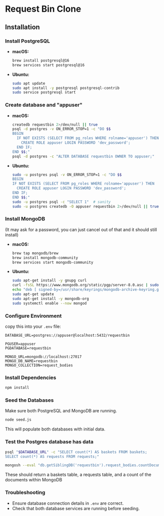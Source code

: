 # Request Bin Clone

## Installation

### Install PostgreSQL

- **macOS:**

  ```sh
  brew install postgresql@16
  brew services start postgresql@16
  ```

- **Ubuntu:**

  ```sh
  sudo apt update
  sudo apt install -y postgresql postgresql-contrib
  sudo service postgresql start
  ```

### Create database and "appuser"

- **macOS:**

  ```sh
  createdb requestbin 2>/dev/null || true
  psql -d postgres -v ON_ERROR_STOP=1 -c "DO $$
  BEGIN
    IF NOT EXISTS (SELECT FROM pg_roles WHERE rolname='appuser') THEN
      CREATE ROLE appuser LOGIN PASSWORD 'dev_password';
    END IF;
  END $$;"
  psql -d postgres -c "ALTER DATABASE requestbin OWNER TO appuser;"
  ```

- **Ubuntu:**

  ```sh
  sudo -u postgres psql -v ON_ERROR_STOP=1 -c "DO $$
  BEGIN
  IF NOT EXISTS (SELECT FROM pg_roles WHERE rolname='appuser') THEN
    CREATE ROLE appuser LOGIN PASSWORD 'dev_password';
  END IF;
  END $$;"
  sudo -u postgres psql -c "SELECT 1"  # sanity
  sudo -u postgres createdb -O appuser requestbin 2>/dev/null || true
  ```

### Install MongoDB

(It may ask for a password, you can just cancel out of that and it should still install)

- **macOS:**

  ```sh
  brew tap mongodb/brew
  brew install mongodb-community
  brew services start mongodb-community
  ```

- **Ubuntu:**

  ```sh
  sudo apt-get install -y gnupg curl
  curl -fsSL https://www.mongodb.org/static/pgp/server-8.0.asc | sudo gpg --dearmor -o /usr/share/keyrings/mongodb-archive-keyring.gpg
  echo "deb [ signed-by=/usr/share/keyrings/mongodb-archive-keyring.gpg ] https://repo.mongodb.org/apt/ubuntu $(lsb_release -cs)/mongodb-org/8.0 multiverse" | sudo tee /etc/apt/sources.list.d/mongodb-org-8.0.list
  sudo apt-get update
  sudo apt-get install -y mongodb-org
  sudo systemctl enable --now mongod
  ```

### Configure Environment

copy this into your `.env` file:

```text
DATABASE_URL=postgres://appuser@localhost:5432/requestbin

PGUSER=appuser
PGDATABASE=requestbin

MONGO_URL=mongodb://localhost:27017
MONGO_DB_NAME=requestbin
MONGO_COLLECTION=request_bodies
```

### Install Dependencies

```sh
npm install
```

### Seed the Databases

Make sure both PostgreSQL and MongoDB are running.

```sh
node seed.js
```

This will populate both databases with initial data.

### Test the Postgres database has data

```sh
psql "$DATABASE_URL" -c "SELECT count(*) AS baskets FROM baskets;
SELECT count(*) AS requests FROM requests;"

mongosh --eval "db.getSiblingDB('requestbin').request_bodies.countDocuments()"
```

These should return a baskets table, a requests table, and a count of the documents within MongoDB

### Troubleshooting

- Ensure database connection details in `.env` are correct.
- Check that both database services are running before seeding.
